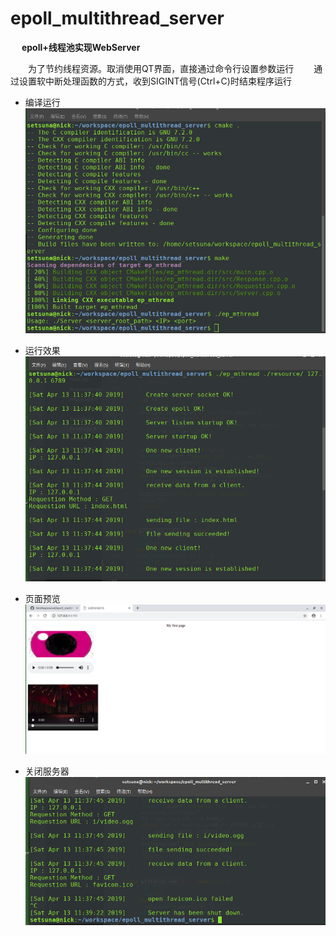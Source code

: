 # epoll_multithread_server
&emsp; **epoll+线程池实现WebServer**

&emsp;&emsp;为了节约线程资源。取消使用QT界面，直接通过命令行设置参数运行
&emsp;&emsp;通过设置软中断处理函数的方式，收到SIGINT信号(Ctrl+C)时结束程序运行

* 编译运行
![build&use](https://github.com/NickRegistered/epoll_multithread_server/blob/master/pic/build%26usage.png)

* 运行效果
![preview](https://github.com/NickRegistered/epoll_multithread_server/blob/master/pic/preview.png)

* 页面预览
![page](https://github.com/NickRegistered/epoll_multithread_server/blob/master/pic/page.png)

* 关闭服务器
![close](https://github.com/NickRegistered/epoll_multithread_server/blob/master/pic/close_server.png)